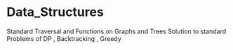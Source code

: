 # Data_Structures
Standard Traversal and Functions on Graphs and Trees 
Solution to standard Problems of DP , Backtracking , Greedy

